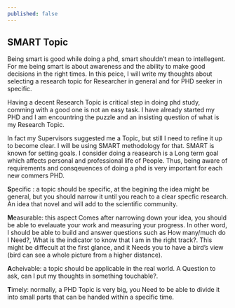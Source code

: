 ```yaml
---
published: false
---
```

## SMART Topic

Being smart is good while doing a phd, smart shouldn’t mean to intellegent. For me being smart is about awareness and the ability to make good decisions in the right times. In this peice, I will write my thoughts about selecting a research topic for Researcher in general and for PHD seeker in specific.


Having a decent Research Topic is critical step in doing phd study, comming with a good one is not an easy task. I have already started my PHD and I am encountring the puzzle and an insisting question of what is my Research Topic.

In fact my Supervisors suggested me a Topic, but still I need to refine it up to become clear. I will be using SMART methodology for that. SMART is known for setting goals. I consider doing a reasearch is a Long term goal which affects personal and professional life of People. Thus, being aware of requirements and consqeuences of doing a phd is very important for each new commers PHD.


**S**pecific : a topic should be specific, at the begining the idea might be general, but you should narrow it until you reach to a clear specfic research. An idea that novel and will add to the scientific community.

**M**easurable: this aspect Comes after narrowing down your idea, you should be able to evelauate your work and measuring your progress. In other word, I should be able to build and answer questions such as How many/much do I Need?, What is the indicator to know that I am in the right track?. This might be diffecult at the first glance, and it Needs you to have a bird’s view (bird can see a whole picture from a higher distance).

**A**cheivable: a topic should be applicable in the real world. A Question to ask, can I put my thoughts in something touchable?.

**T**imely:  normally, a PHD Topic is very big, you Need to be able to divide it into small parts that can be handed within a specific time.

 

 

 
